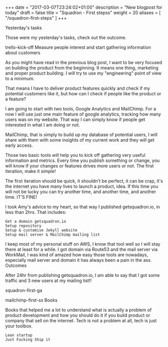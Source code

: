 +++
date = "2017-03-07T23:24:02+01:00"
description = "New blogpost for today"
draft = false
title = "Squadron - First stepss"
weight = 20
aliases = [
    "/squadron-first-steps"
]
+++

Yesterday's tasks

Those were my yesterday's tasks, check out the outcome.

trello-kick-off
Measure people interest and start gathering information about customers

As you might have read in the previous blog post, I want to be very focused on building the product from the beginning. It means one thing, marketing and proper product building. I will try to use my "engineering" point of view to a minimum.

That means I have to deliver product features quickly and check if my potential customers like it, but how can I check if people like the product or a feature?

I am going to start with two tools, Google Analytics and MailChimp. For a now I will use just one main feature of google analytics, tracking how many users was on my website. That way I can simply know if people get interested in what I am doing or not.

MailChimp, that is simply to build up my database of potential users, I will share with them with some insights of my current work and they will get early access.

Those two basic tools will help you to kick off gathering very useful information and metrics. Every time you publish something or change, you will know if your changes or features drives more users or not.
The first iteration, make it simple!

The first iteration should be quick, it shouldn't be perfect, it can be crap, it's the internet you have many lives to launch a product, idea. If this time you will not be lucky you can try another time, and another time, and another time. IT'S FINE!

I took Amy's advice to my heart, so that way I published getsquadron.io, in less than 2hrs. That includes:

    Get a domain getsquadron.io
    Setup repository
    Setup & customise Jekyll website
    Setup mail server & MailChimp mailing list

I keep most of my personal stuff on AWS, I know that tool well so I will stay there at least for a while. I got domain via Route53 and the mail server via WorkMail, I was kind of amazed how easy those tools are nowadays, especially mail server and domain it has always been a pain in the ass.
Outcomes

After 24hr from publishing getsquadron.io, I am able to say that I got some traffic and 3 new users at my mailing list!!

squadron-first-ga

mailchimp-first-ss
Books

Books that helped me a lot to understand what is actually a problem of product development and how you should do it if you build product or company that sell on the internet. Tech is not a problem at all, tech is just your toolbox.

    Lean startup
    Just Fucking Ship it